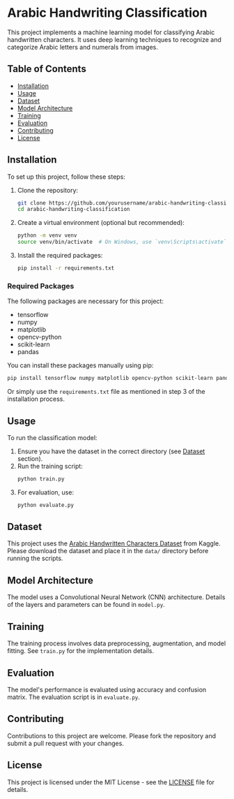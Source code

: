 # Arabic Handwriting Classification

This project implements a machine learning model for classifying Arabic handwritten characters. It uses deep learning techniques to recognize and categorize Arabic letters and numerals from images.

## Table of Contents

- [Installation](#installation)
- [Usage](#usage)
- [Dataset](#dataset)
- [Model Architecture](#model-architecture)
- [Training](#training)
- [Evaluation](#evaluation)
- [Contributing](#contributing)
- [License](#license)

## Installation

To set up this project, follow these steps:

1. Clone the repository:
   ```bash
   git clone https://github.com/yourusername/arabic-handwriting-classification.git
   cd arabic-handwriting-classification
   ```

2. Create a virtual environment (optional but recommended):
   ```bash
   python -m venv venv
   source venv/bin/activate  # On Windows, use `venv\Scripts\activate`
   ```

3. Install the required packages:
   ```bash
   pip install -r requirements.txt
   ```

### Required Packages

The following packages are necessary for this project:

- tensorflow
- numpy
- matplotlib
- opencv-python
- scikit-learn
- pandas

You can install these packages manually using pip:

```bash
pip install tensorflow numpy matplotlib opencv-python scikit-learn pandas
```

Or simply use the `requirements.txt` file as mentioned in step 3 of the installation process.

## Usage

To run the classification model:

1. Ensure you have the dataset in the correct directory (see [Dataset](#dataset) section).
2. Run the training script:
   ```bash
   python train.py
   ```
3. For evaluation, use:
   ```bash
   python evaluate.py
   ```

## Dataset

This project uses the [Arabic Handwritten Characters Dataset](https://www.kaggle.com/datasets/mloey1/ahcd1) from Kaggle. Please download the dataset and place it in the `data/` directory before running the scripts.

## Model Architecture

The model uses a Convolutional Neural Network (CNN) architecture. Details of the layers and parameters can be found in `model.py`.

## Training

The training process involves data preprocessing, augmentation, and model fitting. See `train.py` for the implementation details.

## Evaluation

The model's performance is evaluated using accuracy and confusion matrix. The evaluation script is in `evaluate.py`.

## Contributing

Contributions to this project are welcome. Please fork the repository and submit a pull request with your changes.

## License

This project is licensed under the MIT License - see the [LICENSE](LICENSE) file for details.
